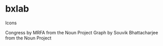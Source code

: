 # bxlab

Icons

Congress by MRFA from the Noun Project
Graph by Souvik Bhattacharjee from the Noun Project
